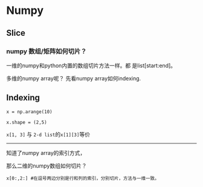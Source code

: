 # Numpy

## Slice

### numpy 数组/矩阵如何切片？

一维的numpy和python内置的数组切片方法一样。都 是list[start:end]。

多维的numpy array呢？ 先看numpy array如何indexing.

## Indexing

`x = np.arange(10)`

`x.shape = (2,5)`

`x[1, 3]` 与 `2-d list`的`x[1][3]`等价 

---

知道了numpy array的索引方式，

那么二维的numpy数组如何切片？

```
x[0:,2:] #在逗号两边分别是行和列的索引，分别切片，方法与一维一致。
```

